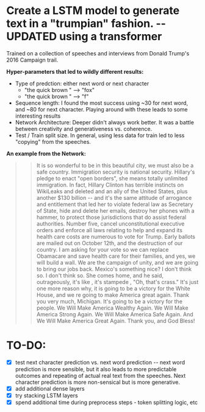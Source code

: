 # Create a LSTM model to generate text in a "trumpian" fashion. -- UPDATED using a transformer

Trained on a collection of speeches and interviews from Donald Trump's 2016 Campaign trail.

**Hyper-parameters that led to wildly different results:**
- Type of predction: either next word or next character
    - "the quick brown " --> "fox"
    - "the quick brown " --> "f"
- Sequence length: I found the most success using ~30 for next word, and ~80 for next character. Playing around with these leads to some interesting results
- Network Architecture: Deeper didn't always work better. It was a battle between creativity and generativeness vs. coherence.
- Test / Train split size. In general, using less data for train led to less "copying" from the speeches.

**An example from the Network:**

>> It is so wonderful to be in this beautiful city, we must also be a safe country. Immigration security is national security. Hillary's pledge to enact "open borders", she means totally unlimited immigration. In fact, Hillary Clinton has terrible instincts on WikiLeaks and deleted and an ally of the United States, plus another $130 billion -- and it's the same attitude of arrogance and entitlement that led her to violate federal law as Secretary of State, hide and delete her emails, destroy her phones with a hammer, to protect those jurisdictions that do assist federal authorities. Number five, cancel unconstitutional executive orders and enforce all laws relating to help and expand its health care costs are numerous to vote for Trump. Early ballots are mailed out on October 12th, and the destruction of our country. I am asking for your vote so we can replace Obamacare and save health care for their families, and yes, we will build a wall. We are the campaign of unity, and we are going to bring our jobs back. Mexico's something nice? I don't think so. I don't think so. She comes home, and he said, outrageously, it's like , it's stampede , "Oh, that's crass." It's just one more reason why, it is going to be a victory for the White House, and we re going to make America great again. Thank you very much, Michigan. It's going to be a victory for the people. We Will Make America Wealthy Again. We Will Make America Strong Again. We Will Make America Safe Again. And We Will Make America Great Again. Thank you, and God Bless!


# TO-DO:
- [x] test next character prediction vs. next word prediction -- next word prediction is more sensible, but it also leads to more predictable outcomes and repeating of actual real text from the speeches. Next character prediction is more non-sensical but is more generative.
- [x] add additional dense layers
- [x] try stacking LSTM layers
- [x] spend additional time during preprocess steps - token splitting logic, etc
